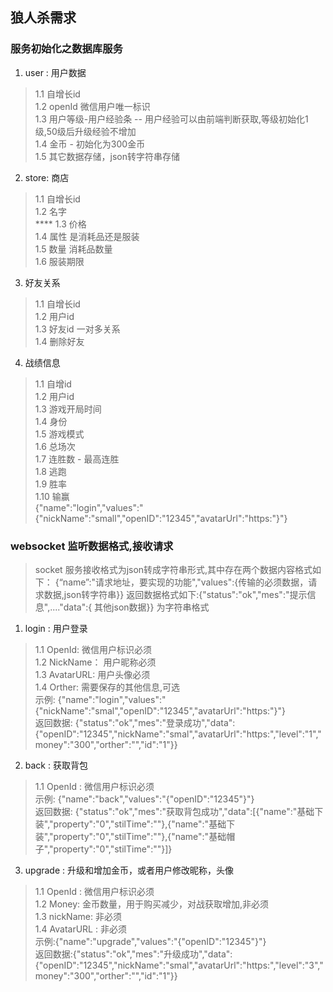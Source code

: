  ## 狼人杀需求

 ### 服务初始化之数据库服务
 1. user : 用户数据
> 1.1 自增长id <br> 
1.2 openId 微信用户唯一标识 <br>
1.3 用户等级-用户经验条 -- 用户经验可以由前端判断获取,等级初始化1级,50级后升级经验不增加 <br>
1.4  金币 - 初始化为300金币 <br>
1.5 其它数据存储，json转字符串存储 

2. store: 商店
> 1.1 自增长id <br>
1.2 名字 <br>****
1.3 价格 <br>
1.4 属性  是消耗品还是服装 <br>
1.5 数量  消耗品数量 <br>
1.6 服装期限 

3. 好友关系
> 1.1 自增长id <br>
1.2 用户id <br>
1.3 好友id 一对多关系<br>
1.4 删除好友

4. 战绩信息
> 1.1 自增id<br>
1.2 用户id<br>
1.3 游戏开局时间<br>
1.4 身份<br>
1.5 游戏模式<br>
1.6 总场次<br>
1.7 连胜数 - 最高连胜<br>
1.8 逃跑<br>
1.9 胜率<br>
1.10 输赢<br>{"name":"login","values":"{\"nickName\":\"small\",\"openID\":\"12345\",\"avatarUrl\":\"https:\"}"}



### websocket 监听数据格式,接收请求
> socket 服务接收格式为json转成字符串形式,其中存在两个数据内容格式如下： {“name”:"请求地址，要实现的功能","values":{传输的必须数据，请求数据,json转字符串}}
返回数据格式如下:{"status":"ok","mes":"提示信息",...."data":{ 其他json数据}} 为字符串格式

1. login : 用户登录
> 1.1 OpenId: 微信用户标识必须<br>
1.2 NickName： 用户昵称必须<br>
1.3 AvatarURL: 用户头像必须<br>
1.4 Orther: 需要保存的其他信息,可选<br>
示例: {"name":"login","values":"{\"nickName\":\"smal\",\"openID\":\"12345\",\"avatarUrl\":\"https:\"}"}<br>
返回数据: {"status":"ok","mes":"登录成功","data":{"openID":"12345","nickName":"smal","avatarUrl":"https:","level":"1","money":"300","orther":"","id":"1"}}


2. back : 获取背包
> 1.1 OpenId : 微信用户标识必须<br>
示例: {"name":"back","values":"{\"openID\":\"12345\"}"}<br>
返回数据:  {"status":"ok","mes":"获取背包成功","data":[{"name":"基础下装","property":"0","stilTime":""},{"name":"基础下装","property":"0","stilTime":""},{"name":"基础帽子","property":"0","stilTime":""}]}

3. upgrade : 升级和增加金币，或者用户修改昵称，头像
> 1.1 OpenId : 微信用户标识必须<br>
1.2 Money: 金币数量，用于购买减少，对战获取增加,非必须<br>
1.3 nickName: 非必须<br>
1.4 AvatarURL : 非必须<br>
示例:{"name":"upgrade","values":"{\"openID\":\"12345\"}"}<br>
返回数据:{"status":"ok","mes":"升级成功","data":{"openID":"12345","nickName":"smal","avatarUrl":"https:","level":"3","money":"300","orther":"","id":"1"}}

